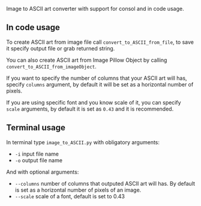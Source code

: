 Image to ASCII art converter with support for consol and in code usage.

## In code usage
To create ASCII art from image file call `convert_to_ASCII_from_file`, to save it specify output file or grab returned string.

You can also create ASCII art from Image Pillow Object by calling `convert_to_ASCII_from_imageObject`.

If you want to specify the number of columns that your ASCII art will has, specify `columns` argument, by default it will be set as a horizontal number of pixels. 

If you are using specific font and you know scale of it, you can specify `scale` arguments, by default it is set as `0.43` and it is recommended.

## Terminal usage
In terminal type `image_to_ASCII.py` with obligatory arguments:
* `-i` input file name
* `-o` output file name


And with optional arguments:
* `--columns` number of columns that outputed ASCII art will has. By default is set as a horizontal number of pixels of an image.
* `--scale` scale of a font, default is set to 0.43
